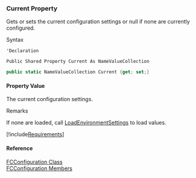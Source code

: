 ﻿### Current Property

Gets or sets the current configuration settings or null if none are currently configured.

Syntax

```vbnet
'Declaration

Public Shared Property Current As NameValueCollection
```

```csharp
public static NameValueCollection Current {get; set;}
```

#### Property Value

The current configuration settings.

Remarks

If none are loaded, call [LoadEnvironmentSettings](FChoice.Common~FChoice.Common.FCConfiguration~LoadEnvironmentSettings.md) to load values.

[!include[Requirements](../partials/requirements.md)]

#### Reference

[FCConfiguration Class](FChoice.Common~FChoice.Common.FCConfiguration.md)  
[FCConfiguration Members](FChoice.Common~FChoice.Common.FCConfiguration_members.md)
